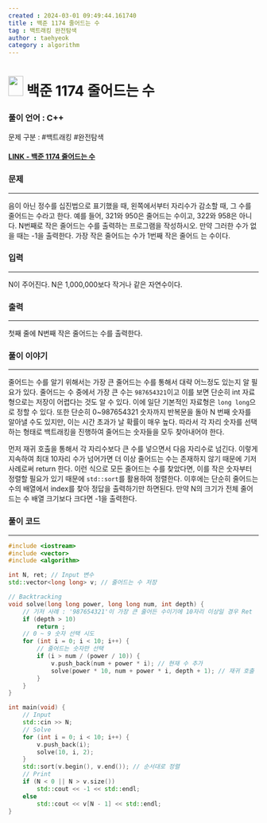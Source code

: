 ```yaml
---
created : 2024-03-01 09:49:44.161740
title : 백준 1174 줄어드는 수
tag : 백트래킹 완전탐색 
author : taehyeok
category : algorithm
---
```

# <img src="https://d2gd6pc034wcta.cloudfront.net/tier/11.svg" width="30" height="40"> 백준 1174 줄어드는 수

### 풀이 언어 : C++

문제 구분 : #백트래킹 #완전탐색 
#### [LINK - 백준 1174 줄어드는 수](https://www.acmicpc.net/problem/1174)

### 문제

<hr>


음이 아닌 정수를 십진법으로 표기했을 때, 왼쪽에서부터 자리수가 감소할 때, 그 수를 줄어드는 수라고 한다.
예를 들어, 321와 950은 줄어드는 수이고, 322와 958은 아니다. N번째로 작은 줄어드는 수를 출력하는 프로그램을 작성하시오. 만약 그러한 수가 없을 때는 -1을 출력한다. 가장 작은 줄어드는 수가 1번째 작은 줄어드
는 수이다.
### 입력

<hr>


N이 주어진다. N은 1,000,000보다 작거나 같은 자연수이다.
### 출력

<hr>


첫째 줄에 N번째 작은 줄어드는 수를 출력한다.
### 풀이 이야기

<hr>


줄어드는 수를 알기 위해서는 가장 큰 줄어드는 수를 통해서 대략 어느정도 있는지 알 필요가 있다. 줄어드는 수 중에서 가장 큰 수는 `987654321`이고 이를 보면 단순히 int 자료형으로는 저장이 어렵다는 것도 알 수 있다. 이에 일단 기본적인 자료형은 `long long`으로 정할 수 있다. 또한 단순히 0~987654321 숫자까지 반복문을 돌아 N 번째 숫자를 알아낼 수도 있지만, 이는 시간 초과가 날 확률이 매우 높다. 따라서 각 자리 숫자를 선택하는 형태로 백트래킹을 진행하여 줄어드는 숫자들을 모두 찾아내어야 한다.

먼저 재귀 호출을 통해서 각 자리수보다 큰 수를 넣으면서 다음 자리수로 넘긴다. 이렇게 지속하여 최대 10자리 수가 넘어가면 더 이상 줄어드는 수는 존재하지 않기 때문에 기저 사례로써 return 한다. 이런 식으로 모든 줄어드는 수를 찾았다면, 이를 작은 숫자부터 정렬할 필요가 있기 때문에 `std::sort`를 활용하여 정렬한다. 이후에는 단순히 줄어드는 수의 배열에서 index를 찾아 정답을 출력하기만 하면된다. 만약 N의 크기가 전체 줄어드는 수 배열 크기보다 크다면 -1을 출력한다.
### 풀이 코드

<hr>


``` c++
#include <iostream>
#include <vector>
#include <algorithm>

int N, ret; // Input 변수
std::vector<long long> v; // 줄어드는 수 저장

// Backtracking
void solve(long long power, long long num, int depth) {
	// 기저 사례 : '987654321'이 가장 큰 줄어든 수이기에 10자리 이상일 경우 Ret
	if (depth > 10)
		return ;
	// 0 ~ 9 숫자 선택 시도
	for (int i = 0; i < 10; i++) {
		// 줄어드는 숫자만 선택
		if (i > num / (power / 10)) {
			v.push_back(num + power * i); // 현재 수 추가
			solve(power * 10, num + power * i, depth + 1); // 재귀 호출
		}
	}
}

int main(void) {
	// Input
	std::cin >> N;
	// Solve
	for (int i = 0; i < 10; i++) {
		v.push_back(i);
		solve(10, i, 2);
	}
	std::sort(v.begin(), v.end()); // 순서대로 정렬
	// Print
	if (N < 0 || N > v.size())
		std::cout << -1 << std::endl;
	else
		std::cout << v[N - 1] << std::endl;
}
```


